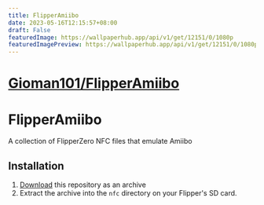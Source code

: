```yaml
---
title: FlipperAmiibo
date: 2023-05-16T12:15:57+08:00
draft: False
featuredImage: https://wallpaperhub.app/api/v1/get/12151/0/1080p
featuredImagePreview: https://wallpaperhub.app/api/v1/get/12151/0/1080p
---
```


# [Gioman101/FlipperAmiibo](https://github.com/Gioman101/FlipperAmiibo)

# FlipperAmiibo
A collection of FlipperZero NFC files that emulate Amiibo

## Installation

1. [Download](https://github.com/Gioman101/FlipperAmiibo/archive/refs/heads/main.zip) this repository as an archive
1. Extract the archive into the `nfc` directory on your Flipper's SD card.
